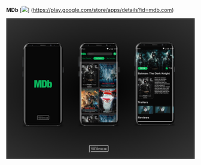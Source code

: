  **MDb**
 [![](https://info.shapeshift.io/sites/default/files/Indiewallet%20Google%20Play%20button.png)]
 (https://play.google.com/store/apps/details?id=mdb.com)
 
![](https://raw.githubusercontent.com/oantajames/mdb-android-application/development/art/mdb_mockup.jpg)